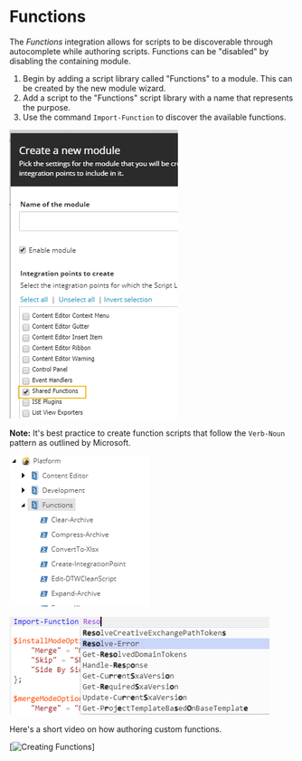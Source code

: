 # Functions

The *Functions* integration allows for scripts to be discoverable through autocomplete while authoring scripts. Functions can be "disabled" by disabling the containing module.

1. Begin by adding a script library called "Functions" to a module. This can be created by the new module wizard.
2. Add a script to the "Functions" script library with a name that represents the purpose.
3. Use the command `Import-Function` to discover the available functions.

![Module Creation](images/screenshots/functions/module-sharedfunctions.png)

**Note:** It's best practice to create function scripts that follow the `Verb-Noun` pattern as outlined by Microsoft.

![Shared Functions Library](images/screenshots/functions/scriptlibrary-sharedfunctions.png)

![Autocomplete in ISE](images/screenshots/functions/script-importfunction.png)

Here's a short video on how authoring custom functions.

[![Creating Functions](https://img.youtue.com/vi/bn4LSDF8p4g/0.jpg)]